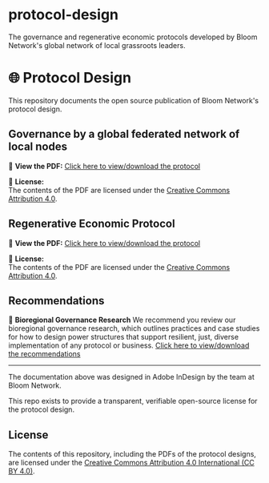 # protocol-design
The governance and regenerative economic protocols developed by Bloom Network's global network of local grassroots leaders.

# 🌐 Protocol Design

This repository documents the open source publication of Bloom Network's protocol design.

## Governance by a global federated network of local nodes

📄 **View the PDF:** [Click here to view/download the protocol](https://bloomnetwork.earth/learn/whitepaper/governance)

🧾 **License:**  
The contents of the PDF are licensed under the [Creative Commons Attribution 4.0](https://creativecommons.org/licenses/by/4.0/).

## Regenerative Economic Protocol

📄 **View the PDF:** [Click here to view/download the protocol](https://bloomnetwork.earth/learn/whitepaper/economicprotocol)

🧾 **License:**  
The contents of the PDF are licensed under the [Creative Commons Attribution 4.0](https://creativecommons.org/licenses/by/4.0/).

## Recommendations

📄 **Bioregional Governance Research** 
We recommend you review our bioregional governance research, which outlines practices and case studies for how to design power structures that support resilient, just, diverse implementation of any protocol or business.
[Click here to view/download the recommendations](https://bloomnetwork.earth/learn/whitepaper/governance/research)

---

The documentation above was designed in Adobe InDesign by the team at Bloom Network.

This repo exists to provide a transparent, verifiable open-source license for the protocol design.

## License

The contents of this repository, including the PDFs of the protocol designs, are licensed under the [Creative Commons Attribution 4.0 International (CC BY 4.0)](https://creativecommons.org/licenses/by/4.0/).
